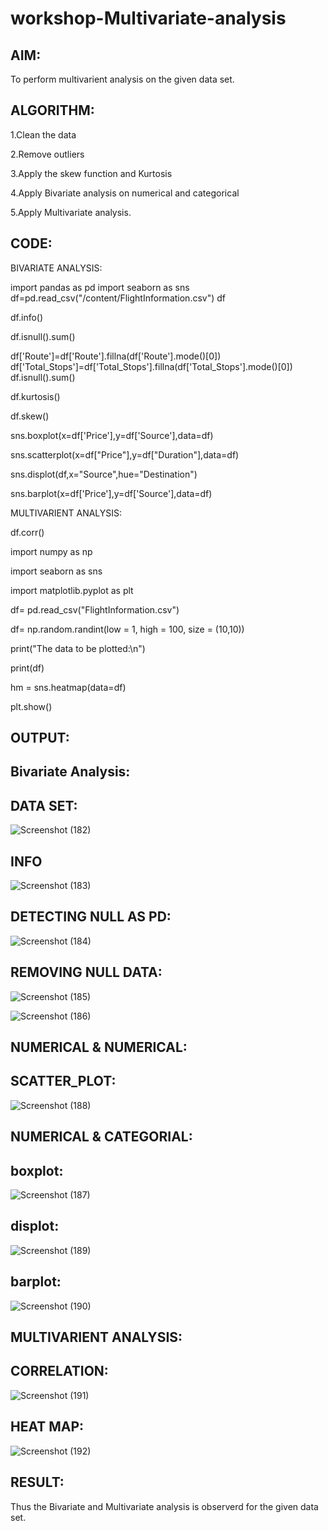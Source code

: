 # workshop-Multivariate-analysis
## AIM:

To perform multivarient analysis on the given data set.
## ALGORITHM:

1.Clean the data

2.Remove outliers

3.Apply the skew function and Kurtosis

4.Apply Bivariate analysis on numerical and categorical

5.Apply Multivariate analysis.
## CODE:

BIVARIATE ANALYSIS:

import pandas as pd
import seaborn as sns
df=pd.read_csv("/content/FlightInformation.csv")
df

df.info()

df.isnull().sum()

df['Route']=df['Route'].fillna(df['Route'].mode()[0])
df['Total_Stops']=df['Total_Stops'].fillna(df['Total_Stops'].mode()[0])
df.isnull().sum()

df.kurtosis()

df.skew()

sns.boxplot(x=df['Price'],y=df['Source'],data=df)

sns.scatterplot(x=df["Price"],y=df["Duration"],data=df)

sns.displot(df,x="Source",hue="Destination")

sns.barplot(x=df['Price'],y=df['Source'],data=df)

MULTIVARIENT ANALYSIS:

df.corr()

import numpy as np

import seaborn as sns

import matplotlib.pyplot as plt

df= pd.read_csv("FlightInformation.csv")

df= np.random.randint(low = 1, high = 100, size = (10,10))

print("The data to be plotted:\n")

print(df)

hm = sns.heatmap(data=df)

plt.show()


## OUTPUT:

## Bivariate Analysis:

## DATA SET:

![Screenshot (182)](https://user-images.githubusercontent.com/118671457/229584571-227f82fe-5df2-4b40-8c8d-76c7879b0be2.png)
## INFO

![Screenshot (183)](https://user-images.githubusercontent.com/118671457/229584653-afbcf031-ea37-4a2c-8323-a55e278351d3.png)
## DETECTING NULL AS PD:

![Screenshot (184)](https://user-images.githubusercontent.com/118671457/229584672-79329203-e310-4032-9e8c-b40df0365eb0.png)
## REMOVING NULL DATA:

![Screenshot (185)](https://user-images.githubusercontent.com/118671457/229584680-313841be-731b-421b-9217-af6b8a332a7c.png)

![Screenshot (186)](https://user-images.githubusercontent.com/118671457/229584720-ae0c0f5b-6a20-4f48-b163-8a6d92ecdc3d.png)

## NUMERICAL & NUMERICAL:

## SCATTER_PLOT:

![Screenshot (188)](https://user-images.githubusercontent.com/118671457/229584790-6083c861-0382-4e8c-afed-a3e86a12c671.png)
## NUMERICAL & CATEGORIAL:
## boxplot:
![Screenshot (187)](https://user-images.githubusercontent.com/118671457/229584759-21232ef2-991c-4a78-a232-6498a77e81f6.png)
## displot:
![Screenshot (189)](https://user-images.githubusercontent.com/118671457/229584841-3f6f4dbb-f716-4d86-98b3-a07909907ba4.png)
## barplot:
![Screenshot (190)](https://user-images.githubusercontent.com/118671457/229584862-e8fbbc88-b386-4a1f-9f64-ffb758e151d6.png)

## MULTIVARIENT ANALYSIS:

## CORRELATION:

![Screenshot (191)](https://user-images.githubusercontent.com/118671457/229584876-0cdc786b-3ca1-49aa-ac2e-da961bbcce9f.png)
## HEAT MAP:

![Screenshot (192)](https://user-images.githubusercontent.com/118671457/229584892-894ac220-279a-4e62-a651-a74c8788c2a8.png)

## RESULT:

Thus the Bivariate and Multivariate analysis is observerd for the given data set.
